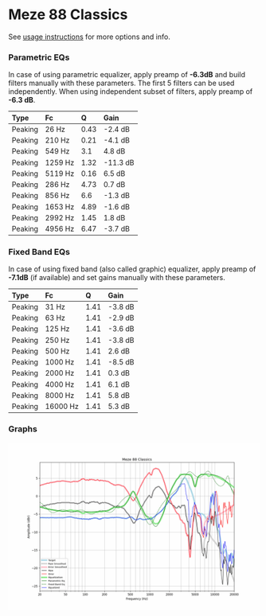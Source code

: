 # Meze 88 Classics
See [usage instructions](https://github.com/jaakkopasanen/AutoEq#usage) for more options and info.

### Parametric EQs
In case of using parametric equalizer, apply preamp of **-6.3dB** and build filters manually
with these parameters. The first 5 filters can be used independently.
When using independent subset of filters, apply preamp of **-6.3 dB**.

| Type    | Fc      |    Q | Gain     |
|:--------|:--------|:-----|:---------|
| Peaking | 26 Hz   | 0.43 | -2.4 dB  |
| Peaking | 210 Hz  | 0.21 | -4.1 dB  |
| Peaking | 549 Hz  | 3.1  | 4.8 dB   |
| Peaking | 1259 Hz | 1.32 | -11.3 dB |
| Peaking | 5119 Hz | 0.16 | 6.5 dB   |
| Peaking | 286 Hz  | 4.73 | 0.7 dB   |
| Peaking | 856 Hz  | 6.6  | -1.3 dB  |
| Peaking | 1653 Hz | 4.89 | -1.6 dB  |
| Peaking | 2992 Hz | 1.45 | 1.8 dB   |
| Peaking | 4956 Hz | 6.47 | -3.7 dB  |

### Fixed Band EQs
In case of using fixed band (also called graphic) equalizer, apply preamp of **-7.1dB**
(if available) and set gains manually with these parameters.

| Type    | Fc       |    Q | Gain    |
|:--------|:---------|:-----|:--------|
| Peaking | 31 Hz    | 1.41 | -3.8 dB |
| Peaking | 63 Hz    | 1.41 | -2.9 dB |
| Peaking | 125 Hz   | 1.41 | -3.6 dB |
| Peaking | 250 Hz   | 1.41 | -3.8 dB |
| Peaking | 500 Hz   | 1.41 | 2.6 dB  |
| Peaking | 1000 Hz  | 1.41 | -8.5 dB |
| Peaking | 2000 Hz  | 1.41 | 0.3 dB  |
| Peaking | 4000 Hz  | 1.41 | 6.1 dB  |
| Peaking | 8000 Hz  | 1.41 | 5.8 dB  |
| Peaking | 16000 Hz | 1.41 | 5.3 dB  |

### Graphs
![](./Meze%2088%20Classics.png)